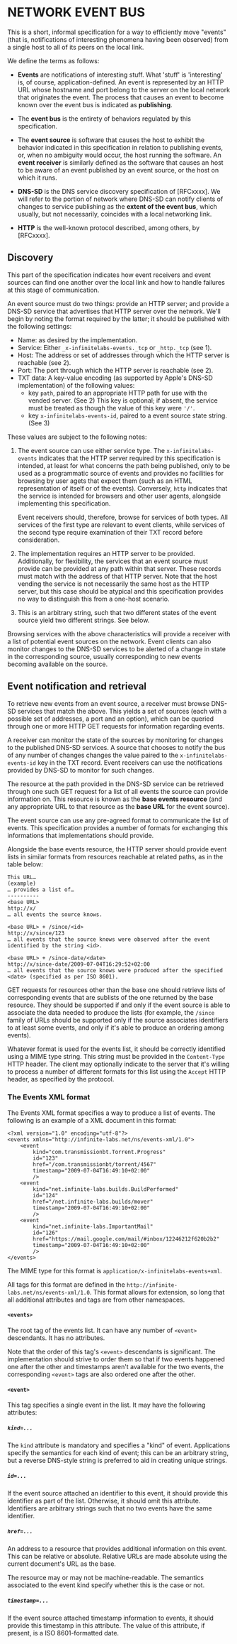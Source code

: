 # NETWORK EVENT BUS

This is a short, informal specification for a way to efficiently move "events" (that is, notifications of interesting phenomena having been observed) from a single host to all of its peers on the local link.

We define the terms as follows:

 - **Events** are notifications of interesting stuff. What 'stuff' is 'interesting' is, of course, application-defined. An event is represented by an HTTP URL whose hostname and port belong to the server on the local network that originates the event. The process that causes an event to become known over the event bus is indicated as **publishing**.

 - The **event bus** is the entirety of behaviors regulated by this specification.

 - The **event source** is software that causes the host to exhibit the behavior indicated in this specification in relation to publishing events, or, when no ambiguity would occur, the host running the software. An **event receiver** is similarly defined as the software that causes an host to be aware of an event published by an event source, or the host on which it runs.

 - **DNS-SD** is the DNS service discovery specification of [RFCxxxx]. We will refer to the portion of network where DNS-SD can notify clients of changes to service publishing as the **extent of the event bus**, which usually, but not necessarily, coincides with a local networking link.

 - **HTTP** is the well-known protocol described, among others, by [RFCxxxx].

## Discovery

This part of the specification indicates how event receivers and event sources can find one another over the local link and how to handle failures at this stage of communication.

An event source must do two things: provide an HTTP server; and provide a DNS-SD service that advertises that HTTP server over the network. We'll begin by noting the format required by the latter; it should be published with the following settings:

* Name: as desired by the implementation.
* Service: Either `_x-infinitelabs-events._tcp` or `_http._tcp` (see 1).
* Host: The address or set of addresses through which the HTTP server is reachable (see 2).
* Port: The port through which the HTTP server is reachable (see 2).
* TXT data: A key-value encoding (as supported by Apple's DNS-SD implementation) of the following values:
	- key `path`, paired to an appropriate HTTP path for use with the vended server. (See 2) This key is optional; if absent, the service must be treated as though the value of this key were `'/'`.
	- key `x-infinitelabs-events-id`, paired to a event source state string. (See 3)
	
These values are subject to the following notes:

1. The event source can use either service type. The `x-infinitelabs-events` indicates that the HTTP server required by this specification is intended, at least for what concerns the path being published, only to be used as a programmatic source of events and provides no facilities for browsing by user agets that expect them (such as an HTML representation of itself or of the events). Conversely, `http` indicates that the service is intended for browsers and other user agents, alongside implementing this specification.

	Event receivers should, therefore, browse for services of both types. All services of the first type are relevant to event clients, while services of the second type require examination of their TXT record before consideration.

2. The implementation requires an HTTP server to be provided. Additionally, for flexibility, the services that an event source must provide can be provided at any path within that server. These records must match with the address of that HTTP server. Note that the host vending the service is not necessarily the same host as the HTTP server, but this case should be atypical and this specification provides no way to distinguish this from a one-host scenario.

3. This is an arbitrary string, such that two different states of the event source yield two different strings. See below.

Browsing services with the above characteristics will provide a receiver with a list of potential event sources on the network. Event clients can also monitor changes to the DNS-SD services to be alerted of a change in state in the corresponding source, usually corresponding to new events becoming available on the source.

## Event notification and retrieval

To retrieve new events from an event source, a receiver must browse DNS-SD services that match the above. This yields a set of sources (each with a possible set of addresses, a port and an option), which can be queried through one or more HTTP GET requests for information regarding events.

A receiver can monitor the state of the sources by monitoring for changes to the published DNS-SD services. A source that chooses to notify the bus of any number of changes changes the value paired to the `x-infinitelabs-events-id` key in the TXT record. Event receivers can use the notifications provided by DNS-SD to monitor for such changes.

The resource at the path provided in the DNS-SD service can be retrieved through one such GET request for a list of all events the source can provide information on. This resource is known as the **base events resource** (and any appropriate URL to that resource as the **base URL** for the event source).

The event source can use any pre-agreed format to communicate the list of events. This specification provides a number of formats for exchanging this informations that implementations should provide.

Alongside the base events resource, the HTTP server should provide event lists in similar formats from resources reachable at related paths, as in the table below:

	This URL…
	(example)
	… provides a list of…
	----------
	<base URL>
	http://x/
	… all events the source knows.
	
	<base URL> + /since/<id>
	http://x/since/123
	… all events that the source knows were observed after the event identified by the string <id>.
	
	<base URL> + /since-date/<date>
	http://x/since-date/2009-07-04T16:29:52+02:00
	… all events that the source knows were produced after the specified <date> (specified as per ISO 8601).
	
GET requests for resources other than the base one should retrieve lists of corresponding events that are sublists of the one returned by the base resource. They should be supported if and only if the event source is able to associate the data needed to produce the lists (for example, the `/since` family of URLs should be supported only if the source associates identifiers to at least some events, and only if it's able to produce an ordering among events).

Whatever format is used for the events list, it should be correctly identified using a MIME type string. This string must be provided in the `Content-Type` HTTP header. The client may optionally indicate to the server that it's willing to process a number of different formats for this list using the `Accept` HTTP header, as specified by the protocol.

### The Events XML format

The Events XML format specifies a way to produce a list of events. The following is an example of a XML document in this format:

	<?xml version="1.0" encoding="utf-8"?>
	<events xmlns="http://infinite-labs.net/ns/events-xml/1.0">
		<event
			kind="com.transmissionbt.Torrent.Progress"
			id="123"
			href="/com.transmissionbt/torrent/4567"
			timestamp="2009-07-04T16:49:10+02:00"
			/>
		<event
			kind="net.infinite-labs.builds.BuildPerformed"
			id="124"
			href="/net.infinite-labs.builds/mover"
			timestamp="2009-07-04T16:49:10+02:00"
			/>
		<event
			kind="net.infinite-labs.ImportantMail"
			id="126"
			href="https://mail.google.com/mail/#inbox/12246212f620b2b2"
			timestamp="2009-07-04T16:49:10+02:00"
			/>
	</events>
	
The MIME type for this format is `application/x-infinitelabs-events+xml`.

All tags for this format are defined in the `http://infinite-labs.net/ns/events-xml/1.0`. This format allows for extension, so long that all additional attributes and tags are from other namespaces.

#### `<events>`
	
The root tag of the events list. It can have any number of `<event>` descendants. It has no attributes.
	
Note that the order of this tag's `<event>` descendants is significant. The implementation should strive to order them so that if two events happened one after the other and timestamps aren't available for the two events, the corresponding `<event>` tags are also ordered one after the other.
	
#### `<event>`
	
This tag specifies a single event in the list. It may have the following attributes:

##### `kind=...`

The `kind` attribute is mandatory and specifies a "kind" of event. Applications specify the semantics for each kind of event; this can be an arbitrary string, but a reverse DNS-style string is preferred to aid in creating unique strings.

##### `id=...`

If the event source attached an identifier to this event, it should provide this identifier as part of the list. Otherwise, it should omit this attribute. Identifiers are arbitrary strings such that no two events have the same identifier.

##### `href=...`

An address to a resource that provides additional information on this event. This can be relative or absolute. Relative URLs are made absolute using the current document's URL as the base.

The resource may or may not be machine-readable. The semantics associated to the event kind specify whether this is the case or not.

##### `timestamp=...`

If the event source attached timestamp information to events, it should provide this timestamp in this attribute. The value of this attribute, if present, is a ISO 8601-formatted date.
